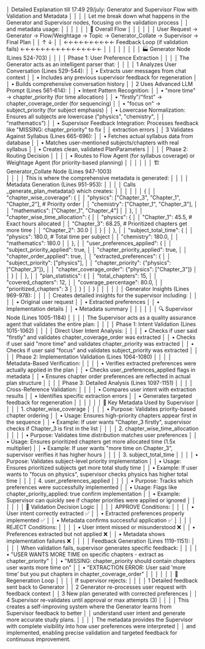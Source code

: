 │             Detailed Explanation till 17:49 29/july: Generator and Supervisor Flow with Validation and Metadata             │
│                                                                                                          │
│ Let me break down what happens in the Generator and Supervisor nodes, focusing on the validation process │
│ and metadata usage:                                                                                      │
│                                                                                                          │
│                                                                                                          │
│                                             🔄 Overall Flow                                              │
│                                                                                                          │
│                                                                                                          │
│  User Request → Generator → Flow/Weightage → Topic → Generator_Collate → Supervisor → Final Plan         │
│                  ↑                                                            ↓                          │
│                  ←←←←←←←←←← Feedback Loop (if validation fails) ←←←←←←←←←←←←←←←←                         │
│                                                                                                          │
│                                                                                                          │
│                                                                                                          │
│                                    🏭 Generator Node (Lines 524-703)                                     │
│                                                                                                          │
│                                   Phase 1: User Preference Extraction                                    │
│                                                                                                          │
│ The Generator acts as an intelligent parser that:                                                        │
│                                                                                                          │
│  1 Analyzes User Conversation (Lines 529-544):                                                           │
│     • Extracts user messages from chat context                                                           │
│     • Includes any previous supervisor feedback for regeneration                                         │
│     • Builds comprehensive conversation history                                                          │
│  2 Uses Advanced LLM Prompt (Lines 561-614):                                                             │
│     • Intent Pattern Recognition:                                                                        │
│        • "more time" → chapter_priority (for time allocation)                                            │
│        • "firstly"/"first" → chapter_coverage_order (for sequencing)                                     │
│        • "focus on" → subject_priority (for subject emphasis)                                            │
│     • Lowercase Normalization: Ensures all subjects are lowercase ("physics", "chemistry",               │
│       "mathematics")                                                                                     │
│     • Supervisor Feedback Integration: Processes feedback like "MISSING: chapter_priority" to fix        │
│       extraction errors                                                                                  │
│  3 Validates Against Syllabus (Lines 665-696):                                                           │
│     • Fetches actual syllabus data from database                                                         │
│     • Matches user-mentioned subjects/chapters with real syllabus                                        │
│     • Creates clean, validated PlanParameters                                                            │
│                                                                                                          │
│                                        Phase 2: Routing Decision                                         │
│                                                                                                          │
│  • Routes to Flow Agent (for syllabus coverage) or Weightage Agent (for priority-based planning)         │
│                                                                                                          │
│                                                                                                          │
│                                🏗️ Generator_Collate Node (Lines 947-1003)                                 
│
│                                                                                                          │
│ This is where the comprehensive metadata is generated:                                                   │
│                                                                                                          │
│                                   Metadata Generation (Lines 951-953):                                   │
│                                                                                                          │
│ Calls _generate_plan_metadata() which creates:                                                           │
│                                                                                                          │
│                                                                                                          │
│  {                                                                                                       │
│      "chapter_wise_coverage": {                                                                          │
│          "physics": ["Chapter_3", "Chapter_1", "Chapter_2"],  # Priority order                           │
│          "chemistry": ["Chapter_1", "Chapter_3"],                                                        │
│          "mathematics": ["Chapter_1", "Chapter_4"]                                                       │
│      },                                                                                                  │
│      "chapter_wise_time_allocation": {                                                                   │
│          "physics": {                                                                                    │
│              "Chapter_1": 45.5,    # Exact hours allocated                                               │
│              "Chapter_3": 68.25,   # Prioritized chapters get more time                                  │
│              "Chapter_2": 30.0                                                                           │
│          }                                                                                               │
│      },                                                                                                  │
│      "subject_total_time": {                                                                             │
│          "physics": 180.0,        # Total time per subject                                               │
│          "chemistry": 180.0,                                                                             │
│          "mathematics": 180.0                                                                            │
│      },                                                                                                  │
│      "user_preferences_applied": {                                                                       │
│          "subject_priority_applied": true,                                                               │
│          "chapter_priority_applied": true,                                                               │
│          "chapter_order_applied": true,                                                                  │
│          "extracted_preferences": {                                                                      │
│              "subject_priority": ["physics"],                                                            │
│              "chapter_priority": {"physics": ["Chapter_3"]},                                             │
│              "chapter_coverage_order": {"physics": ["Chapter_3"]}                                        │
│          }                                                                                               │
│      },                                                                                                  │
│      "plan_statistics": {                                                                                │
│          "total_chapters": 15,                                                                           │
│          "covered_chapters": 12,                                                                         │
│          "coverage_percentage": 80.0,                                                                    │
│          "prioritized_chapters": 3                                                                       │
│      }                                                                                                   │
│  }                                                                                                       │
│                                                                                                          │
│                                                                                                          │
│                                   Generator Insights (Lines 969-978):                                    │
│                                                                                                          │
│ Creates detailed insights for the supervisor including:                                                  │
│                                                                                                          │
│  • Original user request                                                                                 │
│  • Extracted preferences                                                                                 │
│  • Implementation details                                                                                │
│  • Metadata summary                                                                                      │
│                                                                                                          │
│                                                                                                          │
│                                   🔍 Supervisor Node (Lines 1005-1184)                                   │
│                                                                                                          │
│ The Supervisor acts as a quality assurance agent that validates the entire plan:                         │
│                                                                                                          │
│                               Phase 1: Intent Validation (Lines 1015-1062)                               │
│                                                                                                          │
│ Direct User Intent Analysis:                                                                             │
│                                                                                                          │
│  • Checks if user said "firstly" and validates chapter_coverage_order was extracted                      │
│  • Checks if user said "more time" and validates chapter_priority was extracted                          │
│  • Checks if user said "focus" and validates subject_priority was extracted                              │
│                                                                                                          │
│                           Phase 2: Implementation Validation (Lines 1064-1080)                           │
│                                                                                                          │
│ Metadata-Based Verification:                                                                             │
│                                                                                                          │
│  • Verifies extracted preferences were actually applied in the plan                                      │
│  • Checks user_preferences_applied flags in metadata                                                     │
│  • Ensures chapter order preferences are reflected in actual plan structure                              │
│                                                                                                          │
│                               Phase 3: Detailed Analysis (Lines 1097-1151)                               │
│                                                                                                          │
│ Cross-Reference Validation:                                                                              │
│                                                                                                          │
│  • Compares user intent with extraction results                                                          │
│  • Identifies specific extraction errors                                                                 │
│  • Generates targeted feedback for regeneration                                                          │
│                                                                                                          │
│                                                                                                          │
│                                    🎯 Key Metadata Used by Supervisor                                    │
│                                                                                                          │
│                                         1. chapter_wise_coverage                                         │
│                                                                                                          │
│  • Purpose: Validates priority-based chapter ordering                                                    │
│  • Usage: Ensures high-priority chapters appear first in the sequence                                    │
│  • Example: If user wants "Chapter_3 firstly", supervisor checks if Chapter_3 is first in the list       │
│                                                                                                          │
│                                     2. chapter_wise_time_allocation                                      │
│                                                                                                          │
│  • Purpose: Validates time distribution matches user preferences                                         │
│  • Usage: Ensures prioritized chapters get more allocated time (1.5x multiplier)                         │
│  • Example: If user wants "more time on Chapter_3", supervisor verifies it has higher hours              │
│                                                                                                          │
│                                          3. subject_total_time                                           │
│                                                                                                          │
│  • Purpose: Validates subject-level priority implementation                                              │
│  • Usage: Ensures prioritized subjects get more total study time                                         │
│  • Example: If user wants to "focus on physics", supervisor checks physics has higher total time         │
│                                                                                                          │
│                                       4. user_preferences_applied                                        │
│                                                                                                          │
│  • Purpose: Tracks which preferences were successfully implemented                                       │
│  • Usage: Flags like chapter_priority_applied: true confirm implementation                               │
│  • Example: Supervisor can quickly see if chapter priorities were applied or ignored                     │
│                                                                                                          │
│                                                                                                          │
│                                       🔄 Validation Decision Logic                                       │
│                                                                                                          │
│                                           APPROVE Conditions:                                            │
│                                                                                                          │
│  • User intent correctly extracted ✅                                                                    │
│  • Extracted preferences properly implemented ✅                                                         │
│  • Metadata confirms successful application ✅                                                           │
│                                                                                                          │
│                                            REJECT Conditions:                                            │
│                                                                                                          │
│  • User intent missed or misunderstood ❌                                                                │
│  • Preferences extracted but not applied ❌                                                              │
│  • Metadata shows implementation failures ❌                                                             │
│                                                                                                          │
│                                  Feedback Generation (Lines 1119-1151):                                  │
│                                                                                                          │
│ When validation fails, supervisor generates specific feedback:                                           │
│                                                                                                          │
│  • "USER WANTS MORE TIME on specific chapters - extract as chapter_priority"                             │
│  • "MISSING: chapter_priority should contain chapters user wants more time on"                           │
│  • "EXTRACTION ERROR: User said 'more time' but you put chapters in chapter_coverage_order"              │
│                                                                                                          │
│                                                                                                          │
│                                           🔁 Regeneration Loop                                           │
│                                                                                                          │
│ If supervisor rejects:                                                                                   │
│                                                                                                          │
│  1 Detailed feedback sent back to Generator                                                              │
│  2 Generator re-processes user request with feedback context                                             │
│  3 New plan generated with corrected preferences                                                         │
│  4 Supervisor re-validates until approval or max attempts (3)                                            │
│                                                                                                          │
│ This creates a self-improving system where the Generator learns from Supervisor feedback to better       │
│ understand user intent and generate more accurate study plans.                                           │
│                                                                                                          │
│ The metadata provides the Supervisor with complete visibility into how user preferences were interpreted │
│ and implemented, enabling precise validation and targeted feedback for continuous improvement. 